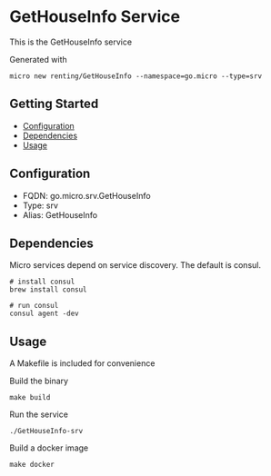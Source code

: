 # GetHouseInfo Service

This is the GetHouseInfo service

Generated with

```
micro new renting/GetHouseInfo --namespace=go.micro --type=srv
```

## Getting Started

- [Configuration](#configuration)
- [Dependencies](#dependencies)
- [Usage](#usage)

## Configuration

- FQDN: go.micro.srv.GetHouseInfo
- Type: srv
- Alias: GetHouseInfo

## Dependencies

Micro services depend on service discovery. The default is consul.

```
# install consul
brew install consul

# run consul
consul agent -dev
```

## Usage

A Makefile is included for convenience

Build the binary

```
make build
```

Run the service
```
./GetHouseInfo-srv
```

Build a docker image
```
make docker
```